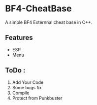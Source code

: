 # BF4-CheatBase
A simple BF4 Externnal cheat base  in C++.

## Features

* ESP
* Menu

## ToDo :

1. Add Your Code
2. Some bugs fix
3. Compile
4. Protect from Punkbuster
